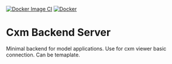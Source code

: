 
[![Docker Image CI](https://github.com/sth-v/cxm_backend_server/actions/workflows/docker-image.yml/badge.svg)](https://github.com/sth-v/cxm_backend_server/actions/workflows/docker-image.yml)
[![Docker](https://github.com/sth-v/cxm_backend_server/actions/workflows/docker-publish.yml/badge.svg)](https://github.com/sth-v/cxm_backend_server/actions/workflows/docker-publish.yml)

# Cxm Backend Server
Minimal backend for model applications. 
Use for cxm viewer basic connection.
Can be temaplate.
